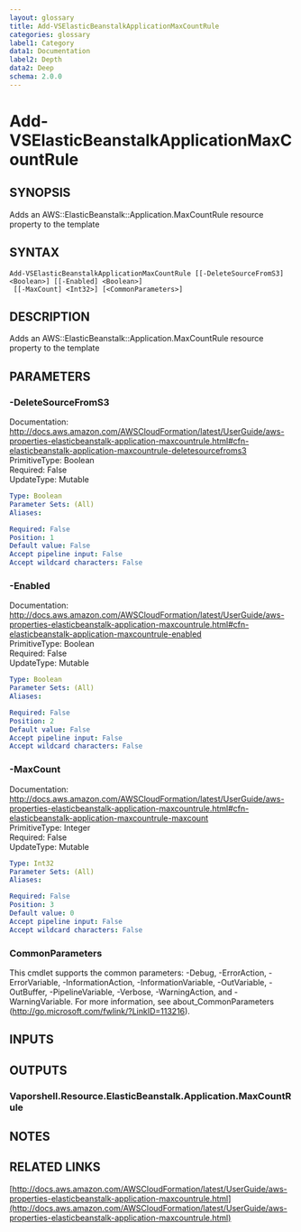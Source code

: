 ```yaml
---
layout: glossary
title: Add-VSElasticBeanstalkApplicationMaxCountRule
categories: glossary
label1: Category
data1: Documentation
label2: Depth
data2: Deep
schema: 2.0.0
---
```


# Add-VSElasticBeanstalkApplicationMaxCountRule

## SYNOPSIS
Adds an AWS::ElasticBeanstalk::Application.MaxCountRule resource property to the template

## SYNTAX

```
Add-VSElasticBeanstalkApplicationMaxCountRule [[-DeleteSourceFromS3] <Boolean>] [[-Enabled] <Boolean>]
 [[-MaxCount] <Int32>] [<CommonParameters>]
```

## DESCRIPTION
Adds an AWS::ElasticBeanstalk::Application.MaxCountRule resource property to the template

## PARAMETERS

### -DeleteSourceFromS3
Documentation: http://docs.aws.amazon.com/AWSCloudFormation/latest/UserGuide/aws-properties-elasticbeanstalk-application-maxcountrule.html#cfn-elasticbeanstalk-application-maxcountrule-deletesourcefroms3    
PrimitiveType: Boolean    
Required: False    
UpdateType: Mutable

```yaml
Type: Boolean
Parameter Sets: (All)
Aliases:

Required: False
Position: 1
Default value: False
Accept pipeline input: False
Accept wildcard characters: False
```

### -Enabled
Documentation: http://docs.aws.amazon.com/AWSCloudFormation/latest/UserGuide/aws-properties-elasticbeanstalk-application-maxcountrule.html#cfn-elasticbeanstalk-application-maxcountrule-enabled    
PrimitiveType: Boolean    
Required: False    
UpdateType: Mutable

```yaml
Type: Boolean
Parameter Sets: (All)
Aliases:

Required: False
Position: 2
Default value: False
Accept pipeline input: False
Accept wildcard characters: False
```

### -MaxCount
Documentation: http://docs.aws.amazon.com/AWSCloudFormation/latest/UserGuide/aws-properties-elasticbeanstalk-application-maxcountrule.html#cfn-elasticbeanstalk-application-maxcountrule-maxcount    
PrimitiveType: Integer    
Required: False    
UpdateType: Mutable

```yaml
Type: Int32
Parameter Sets: (All)
Aliases:

Required: False
Position: 3
Default value: 0
Accept pipeline input: False
Accept wildcard characters: False
```

### CommonParameters
This cmdlet supports the common parameters: -Debug, -ErrorAction, -ErrorVariable, -InformationAction, -InformationVariable, -OutVariable, -OutBuffer, -PipelineVariable, -Verbose, -WarningAction, and -WarningVariable.
For more information, see about_CommonParameters (http://go.microsoft.com/fwlink/?LinkID=113216).

## INPUTS

## OUTPUTS

### Vaporshell.Resource.ElasticBeanstalk.Application.MaxCountRule

## NOTES

## RELATED LINKS

[http://docs.aws.amazon.com/AWSCloudFormation/latest/UserGuide/aws-properties-elasticbeanstalk-application-maxcountrule.html](http://docs.aws.amazon.com/AWSCloudFormation/latest/UserGuide/aws-properties-elasticbeanstalk-application-maxcountrule.html)

